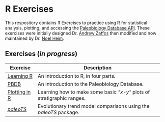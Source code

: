 # R Exercises

This respository contains R Exercises to practice using R for statistical analysis, plotting, and accessing the [Paleobiology Database API](http://paleobiodb.org/data1.2). These exercises were initially designed Dr. [Andrew Zaffos](http://www.azstrata.org) then modified and now maintained by Dr. [Noel Heim](http://sedpaleo.org).

## Exercises (*in progress*)

Exercise | Description
--------- | ----------
[Learning R](https://github.com/naheim/startLearn.R) | An introduction to R, in four parts.
[PBDB](01_PBDB.md) | An introduction to the Paleobiology Database.
[Plotting in R](03_ReviewReadingPlotting.md) | Learning how to make some basic *"x-y"* plots of stratigraphic ranges.
[*paleoTS*](paleoTS.md) | Evolutionary trend model comparisons using the *paleoTS* package. 